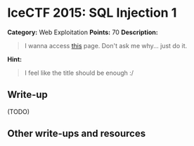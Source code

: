 # IceCTF 2015: SQL Injection 1

**Category:** Web Exploitation
**Points:** 70
**Description:** 

> I wanna access <a target='_blank' href='http://web2015.icec.tf/injection1'>this</a> page. Don't ask me why... just do it.

**Hint:**

> I feel like the title should be enough :/

## Write-up

(TODO)

## Other write-ups and resources

